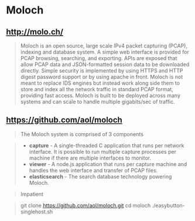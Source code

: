 # Moloch

[owl]: http://molo.ch/moloch_2x2.png

## http://molo.ch/

> Moloch is an open source, large scale IPv4 packet capturing (PCAP), indexing and database system. A simple web interface is provided for PCAP browsing, searching, and exporting. APIs are exposed that allow PCAP data and JSON-formatted session data to be downloaded directly. Simple security is implemented by using HTTPS and HTTP digest password support or by using apache in front. Moloch is not meant to replace IDS engines but instead work along side them to store and index all the network traffic in standard PCAP format, providing fast access. Moloch is built to be deployed across many systems and can scale to handle multiple gigabits/sec of traffic.

## https://github.com/aol/moloch

> The Moloch system is comprised of 3 components

> * **capture** - A single-threaded C application that runs per network interface. It is possible to run multiple capture processes per machine if there are multiple interfaces to monitor.
> * **viewer** - A node.js application that runs per capture machine and handles the web interface and transfer of PCAP files.
> * **elasticsearch** - The search database technology powering Moloch.


> Impatient

> git clone https://github.com/aol/moloch.git
> cd moloch
> ./easybutton-singlehost.sh
